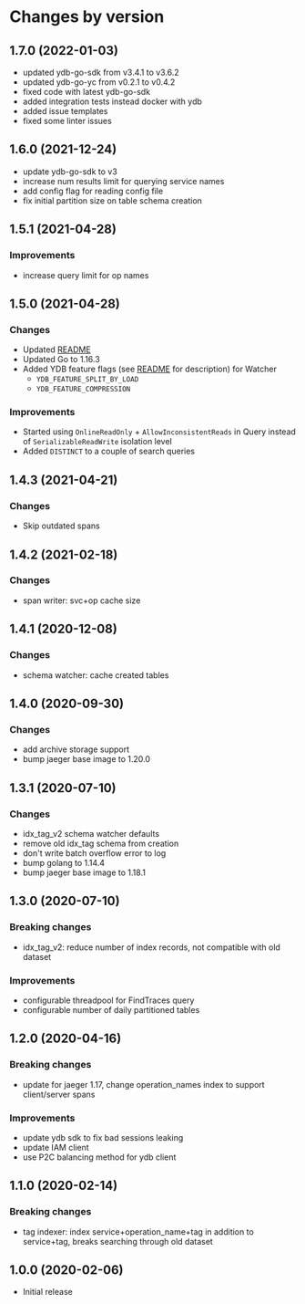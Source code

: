 # Changes by version

1.7.0 (2022-01-03)
------------------

* updated ydb-go-sdk from v3.4.1 to v3.6.2
* updated ydb-go-yc from v0.2.1 to v0.4.2
* fixed code with latest ydb-go-sdk
* added integration tests instead docker with ydb
* added issue templates
* fixed some linter issues

1.6.0 (2021-12-24)
------------------

* update ydb-go-sdk to v3
* increase num results limit for querying service names
* add config flag for reading config file
* fix initial partition size on table schema creation

1.5.1 (2021-04-28)
------------------

### Improvements
* increase query limit for op names

1.5.0 (2021-04-28)
------------------

### Changes
* Updated [README](README.md)
* Updated Go to 1.16.3
* Added YDB feature flags (see [README](README.md) for description) for Watcher
  - `YDB_FEATURE_SPLIT_BY_LOAD`
  - `YDB_FEATURE_COMPRESSION`

### Improvements
* Started using `OnlineReadOnly` + `AllowInconsistentReads` in Query
  instead of `SerializableReadWrite` isolation level
* Added `DISTINCT` to a couple of search queries 

1.4.3 (2021-04-21)
------------------

### Changes
* Skip outdated spans

1.4.2 (2021-02-18)
------------------

### Changes
* span writer: svc+op cache size

1.4.1 (2020-12-08)
------------------

### Changes
* schema watcher: cache created tables

1.4.0 (2020-09-30)
------------------

### Changes
* add archive storage support
* bump jaeger base image to 1.20.0

1.3.1 (2020-07-10)
------------------

### Changes
* idx_tag_v2 schema watcher defaults
* remove old idx_tag schema from creation
* don't write batch overflow error to log
* bump golang to 1.14.4
* bump jaeger base image to 1.18.1

1.3.0 (2020-07-10)
------------------

### Breaking changes
* idx_tag_v2: reduce number of index records, not compatible with old dataset

### Improvements
* configurable threadpool for FindTraces query
* configurable number of daily partitioned tables

1.2.0 (2020-04-16)
------------------

### Breaking changes
* update for jaeger 1.17, change operation_names index to support client/server spans

### Improvements
* update ydb sdk to fix bad sessions leaking
* update IAM client
* use P2C balancing method for ydb client


1.1.0 (2020-02-14)
------------------


### Breaking changes
* tag indexer: index service+operation_name+tag in addition to service+tag, breaks searching through old dataset

1.0.0 (2020-02-06)
------------------
* Initial release
